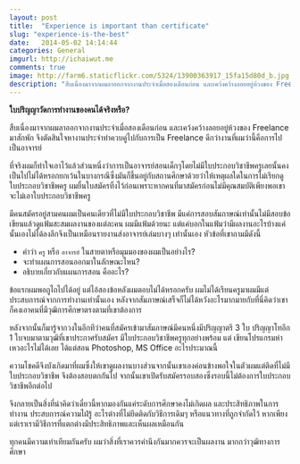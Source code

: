 ```yaml
---
layout: post
title:  "Experience is important than certificate"
slug: "experience-is-the-best"
date:   2014-05-02 14:14:44
categories: General
imgurl: http://ichaiwut.me
comments: true
image: http://farm6.staticflickr.com/5324/13900363917_15fa15d80d_b.jpg
description: "สืบเนื่องมาจากผมลาออกจากงานประจำเมื่อสองเดือนก่อน และเคว้งคว้างลอยอยู่ห้วงของ Freelance มาสักพัก จึงตัดสินใจหางานประจำทำควบคู่ไปกับการเป็น Freelance ดีกว่างานที่ผมว่านี้คือการไปเป็นอาจารย์ ที่จริงผมก็ทำใจเอาไว้แล้วส่วนหนึ่งว่าการเป็นอาจารย์สอนเด็กๆโดยไม่มีใบประกอบวิชาชีพครูเลยนั้นคงเป็นไปไม่ได้หรอกยกเว้นในบางกรณีซึ่งมันก็ขึ้นอยู่กับสถานศึกษาด้วยว่าให้เหตุผลใดในการไม่เรียกดูใบประกอบวิชาชีพครู"
---
```


**ใบปริญญาวัดการทำงานของคนได้จริงหรือ?**

สืบเนื่องมาจากผมลาออกจากงานประจำเมื่อสองเดือนก่อน และเคว้งคว้างลอยอยู่ห้วงของ Freelance มาสักพัก จึงตัดสินใจหางานประจำทำควบคู่ไปกับการเป็น Freelance ดีกว่างานที่ผมว่านี้คือการไปเป็นอาจารย์

ที่จริงผมก็ทำใจเอาไว้แล้วส่วนหนึ่งว่าการเป็นอาจารย์สอนเด็กๆโดยไม่มีใบประกอบวิชาชีพครูเลยนั้นคงเป็นไปไม่ได้หรอกยกเว้นในบางกรณีซึ่งมันก็ขึ้นอยู่กับสถานศึกษาด้วยว่าให้เหตุผลใดในการไม่เรียกดูใบประกอบวิชาชีพครู ผมยื่นใบสมัครทิ้งไว้ก่อนเพราะหากคนที่มาสมัครก่อนไม่มีคุณสมบัติเพียงพอเขาจะไม่เอาใบประกอบวิชาชีพครู

มีคนสมัครอยู่สามคนผมเป็นคนเดียวที่ไม่มีใบประกอบวิชาชีพ มีแค่การสอบสัมภาษณ์เท่านั้นไม่มีสอบข้อเขียนแล้วดูแฟ้มสะสมผลงานของแต่ละคน ผมมีแฟ้มด้วยนะ แต่แค่บอกในแฟ้มว่ามีผลงานอะไรบ้างแค่นั้นเองไม่ได้ลงลึกจึงเป็นเหมือนรายงานส่งอาจารย์เล่มบางๆ เท่านั้นเอง หัวข้อที่เขาถามมีดังนี้

* คำว่า `ครู` หรือ `อาจารย์` ในสายตาหรือมุมมองของผมเป็นอย่างไร?
* จะทำแผนการสอนออกมาในลักษณะไหน?
* อธิบายเกี่ยวกับแผนการสอน คืออะไร?

ข้อแรกผมพอถูไถไปได้อยู่ แต่ไอ้สองข้อหลังผมตอบไม่ได้หรอกครับ ผมไม่ได้เรียนครูมาผมมีแต่ประสบการณ์จากการทำงานเท่านั้นเอง หลังจากสัมภาษณ์เสร็จก็ไม่ได้หวังอะไรมากมายกับที่นี่คิดว่าเขาก็คงเอาคนที่มีวุฒิการศึกษาตรงตามที่เขาต้องการ

หลังจากนั้นก็มารู้จากวงในอีกทีว่าคนที่สมัครเข้ามาสัมภาษณ์มีคนหนึ่งมีปริญญาตรี 3 ใบ ปริญญาโทอีก 1 ใบจบมาตามวุฒิที่เขาประกาศรับสมัคร มีใบประกอบวิชาชีพครูทุกอย่างพร้อม แต่ เขียนโปรแกรมห่าเหวอะไรไม่ได้เลย ได้แต่สอน Photoshop, MS Office อะไรประมาณนี้

ความโชคดีจึงบังเกิดมาที่ผมซึ่งให้เขาดูผลงานบางส่วนจากนั้นเขาเองค่อนข้างพอใจในตัวผมแต่ติดที่ไม่มีใบประกอบวิชาชีพ จึงต้องสอบตกกันไป จากนั้นเขาเปิดรับสมัครรอบสองซึ่งรอบนี้ไม่ต้องการใบประกอบวิชาชีพอีกต่อไป

จึงกลายเป็นสิ่งที่น่าคิดว่าเดี๋ยวนี้หากมองกันแค่ระดับการศึกษาคงไม่เกิดผล และประสิทธิภาพในการทำงาน ประสบการณ์ความไฝ่รู้ อะไรต่างที่ไม่ยึดติดกับวิธีการเดิมๆ หรือแนวทางที่ถูกจำกัดไว้ หากเพียงแต่เราเรามีวิธีการที่แตกต่างมีประสิทธิภาพและเห็นผลเหมือนกัน

ทุกคนมีความเท่าเทียมกันครับ ผมว่าสิ่งที่เราควรคำนึงกันมากควรจะเป็นผลงาน มากกว่าวุฒิทางการศึกษา